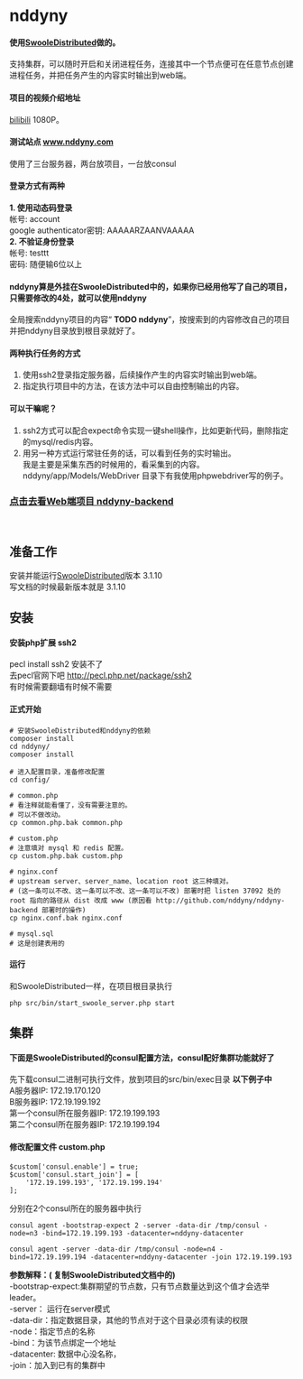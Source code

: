 # nddyny
#### 使用[SwooleDistributed](http://sd.youwoxing.net/)做的。  
支持集群，可以随时开启和关闭进程任务，连接其中一个节点便可在任意节点创建进程任务，并把任务产生的内容实时输出到web端。
#### 项目的视频介绍地址
[bilibili](https://www.bilibili.com/video/av22011374/) 1080P。

#### 测试站点 www.nddyny.com
使用了三台服务器，两台放项目，一台放consul
#### 登录方式有两种  
**1. 使用动态码登录**  
帐号: account  
google authenticator密钥: AAAAARZAANVAAAAA  
**2. 不验证身份登录**  
帐号: testtt  
密码: 随便输6位以上  
#### nddyny算是外挂在SwooleDistributed中的，如果你已经用他写了自己的项目，只需要修改的4处，就可以使用nddyny  
全局搜索nddyny项目的内容“ **TODO nddyny**”，按搜索到的内容修改自己的项目并把nddyny目录放到根目录就好了。

#### 两种执行任务的方式
1. 使用ssh2登录指定服务器，后续操作产生的内容实时输出到web端。
2. 指定执行项目中的方法，在该方法中可以自由控制输出的内容。

#### 可以干嘛呢？
1.  ssh2方式可以配合expect命令实现一键shell操作，比如更新代码，删除指定的mysql/redis内容。
2.  用另一种方式运行常驻任务的话，可以看到任务的实时输出。  
我是主要是采集东西的时候用的，看采集到的内容。nddyny/app/Models/WebDriver 目录下有我使用phpwebdriver写的例子。
### [点击去看Web端项目 nddyny-backend](http://github.com/nddyny/nddyny-backend) 
<br>

## 准备工作
安装并能运行[SwooleDistributed](http://sd.youwoxing.net/)版本 3.1.10  
写文档的时候最新版本就是 3.1.10

## 安装
#### 安装php扩展 ssh2
pecl install ssh2 安装不了  
去pecl官网下吧 http://pecl.php.net/package/ssh2  
有时候需要翻墙有时候不需要
#### 正式开始
```
# 安装SwooleDistributed和nddyny的依赖
composer install
cd nddyny/
composer install

# 进入配置目录，准备修改配置
cd config/

# common.php
# 看注释就能看懂了，没有需要注意的。
# 可以不做改动。
cp common.php.bak common.php

# custom.php
# 注意填对 mysql 和 redis 配置。
cp custom.php.bak custom.php

# nginx.conf
# upstream server、server_name、location root 这三种填对。
# (这一条可以不改、这一条可以不改、这一条可以不改) 部署时把 listen 37092 处的 root 指向的路径从 dist 改成 www (原因看 http://github.com/nddyny/nddyny-backend 部署时的操作)
cp nginx.conf.bak nginx.conf

# mysql.sql
# 这是创建表用的
```
#### 运行
和SwooleDistributed一样，在项目根目录执行
```
php src/bin/start_swoole_server.php start
```
## 集群
#### 下面是SwooleDistributed的consul配置方法，consul配好集群功能就好了
先下载consul二进制可执行文件，放到项目的src/bin/exec目录
**以下例子中**  
A服务器IP: 172.19.170.120  
B服务器IP: 172.19.199.192  
第一个consul所在服务器IP: 172.19.199.193  
第二个consul所在服务器IP: 172.19.199.194
#### 修改配置文件 custom.php
```
$custom['consul.enable'] = true;
$custom['consul.start_join'] = [
	'172.19.199.193', '172.19.199.194'
];
```
分别在2个consul所在的服务器中执行
```
consul agent -bootstrap-expect 2 -server -data-dir /tmp/consul -node=n3 -bind=172.19.199.193 -datacenter=nddyny-datacenter
```
```
consul agent -server -data-dir /tmp/consul -node=n4 -bind=172.19.199.194 -datacenter=nddyny-datacenter -join 172.19.199.193
```
**参数解释：( 复制SwooleDistributed文档中的)**  
-bootstrap-expect:集群期望的节点数，只有节点数量达到这个值才会选举leader。  
-server： 运行在server模式  
-data-dir：指定数据目录，其他的节点对于这个目录必须有读的权限  
-node：指定节点的名称  
-bind：为该节点绑定一个地址  
-datacenter: 数据中心没名称，  
-join：加入到已有的集群中
